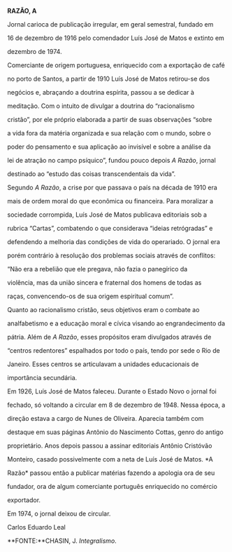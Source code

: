 **RAZÃO, A**



Jornal carioca de publicação irregular, em geral semestral, fundado em

16 de dezembro de 1916 pelo comendador Luís José de Matos e extinto em

dezembro de 1974.



Comerciante de origem portuguesa, enriquecido com a exportação de café

no porto de Santos, a partir de 1910 Luís José de Matos retirou-se dos

negócios e, abraçando a doutrina espírita, passou a se dedicar à

meditação. Com o intuito de divulgar a doutrina do “racionalismo

cristão”, por ele próprio elaborada a partir de suas observações “sobre

a vida fora da matéria organizada e sua relação com o mundo, sobre o

poder do pensamento e sua aplicação ao invisível e sobre a análise da

lei de atração no campo psíquico”, fundou pouco depois *A Razão*, jornal

destinado ao “estudo das coisas transcendentais da vida”.



Segundo *A Razão*, a crise por que passava o país na década de 1910 era

mais de ordem moral do que econômica ou financeira. Para moralizar a

sociedade corrompida, Luís José de Matos publicava editoriais sob a

rubrica “Cartas”, combatendo o que considerava “ideias retrógradas” e

defendendo a melhoria das condições de vida do operariado. O jornal era

porém contrário à resolução dos problemas sociais através de conflitos:

“Não era a rebelião que ele pregava, não fazia o panegírico da

violência, mas da união sincera e fraternal dos homens de todas as

raças, convencendo-os de sua origem espiritual comum”.



Quanto ao racionalismo cristão, seus objetivos eram o combate ao

analfabetismo e a educação moral e cívica visando ao engrandecimento da

pátria. Além de *A Razão*, esses propósitos eram divulgados através de

“centros redentores” espalhados por todo o país, tendo por sede o Rio de

Janeiro. Esses centros se articulavam a unidades educacionais de

importância secundária.



Em 1926, Luís José de Matos faleceu. Durante o Estado Novo o jornal foi

fechado, só voltando a circular em 8 de dezembro de 1948. Nessa época, a

direção estava a cargo de Nunes de Oliveira. Aparecia também com

destaque em suas páginas Antônio do Nascimento Cottas, genro do antigo

proprietário. Anos depois passou a assinar editoriais Antônio Cristóvão

Monteiro, casado possivelmente com a neta de Luís José de Matos. *A

Razão* passou então a publicar matérias fazendo a apologia ora de seu

fundador, ora de algum comerciante português enriquecido no comércio

exportador.



Em 1974, o jornal deixou de circular.



Carlos Eduardo Leal



**FONTE:**CHASIN, J. *Integralismo*.

